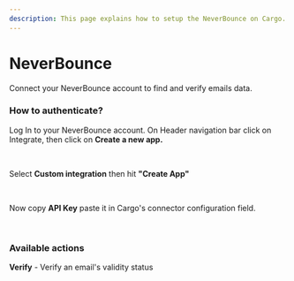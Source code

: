 ```yaml
---
description: This page explains how to setup the NeverBounce on Cargo.
---
```


# NeverBounce

Connect your NeverBounce account to find and verify emails data.

### How to authenticate?

Log In to your NeverBounce account. On Header navigation bar click on Integrate, then click on **Create a new app.**

<figure><img src="../../.gitbook/assets/Capture d’écran 2023-10-05 à 01.12.56.png" alt=""><figcaption></figcaption></figure>

Select **Custom integration** then hit **"Create App"**

<figure><img src="../../.gitbook/assets/Capture d’écran 2023-10-05 à 01.13.15.png" alt=""><figcaption></figcaption></figure>

Now copy **API Key** paste it in Cargo's connector configuration field.

<figure><img src="../../.gitbook/assets/Capture d’écran 2023-10-05 à 01.13.53.png" alt=""><figcaption></figcaption></figure>

### Available actions

**Verify** - Verify an email's validity status

